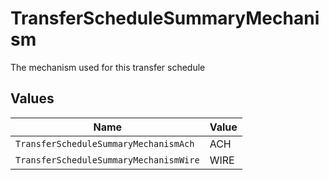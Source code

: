 # TransferScheduleSummaryMechanism

The mechanism used for this transfer schedule


## Values

| Name                                   | Value                                  |
| -------------------------------------- | -------------------------------------- |
| `TransferScheduleSummaryMechanismAch`  | ACH                                    |
| `TransferScheduleSummaryMechanismWire` | WIRE                                   |